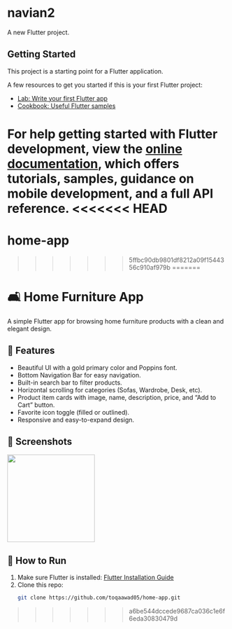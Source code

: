 
# navian2

A new Flutter project.

## Getting Started

This project is a starting point for a Flutter application.

A few resources to get you started if this is your first Flutter project:

- [Lab: Write your first Flutter app](https://docs.flutter.dev/get-started/codelab)
- [Cookbook: Useful Flutter samples](https://docs.flutter.dev/cookbook)

For help getting started with Flutter development, view the
[online documentation](https://docs.flutter.dev/), which offers tutorials,
samples, guidance on mobile development, and a full API reference.
<<<<<<< HEAD
=======
# home-app
>>>>>>> 5ffbc90db9801df8212a09f1544356c910af979b
=======

# 🛋️ Home Furniture App

A simple Flutter app for browsing home furniture products with a clean and elegant design.

## 🎯 Features

- Beautiful UI with a gold primary color and Poppins font.
- Bottom Navigation Bar for easy navigation.
- Built-in search bar to filter products.
- Horizontal scrolling for categories (Sofas, Wardrobe, Desk, etc).
- Product item cards with image, name, description, price, and “Add to Cart” button.
- Favorite icon toggle (filled or outlined).
- Responsive and easy-to-expand design.

## 📱 Screenshots

<p float="left">
  <img src="https://i.imgur.com/ZgE1WxS.png" width="200"/>

</p>

## 🚀 How to Run

1. Make sure Flutter is installed: [Flutter Installation Guide](https://flutter.dev/docs/get-started/install)
2. Clone this repo:
   ```bash
   git clone https://github.com/toqaawad05/home-app.git
>>>>>>> a6be544dccede9687ca036c1e6f6eda30830479d
